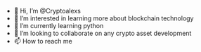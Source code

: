 - 👋 Hi, I’m @Cryptoalexs
- 👀 I’m interested in learning more about blockchain technology  
- 🌱 I’m currently learning python
- 💞️ I’m looking to collaborate on any crypto asset development
- 📫 How to reach me 

<!---
Cryptoalexs/Cryptoalexs is a ✨ special ✨ repository because its `README.md` (this file) appears on your GitHub profile.
You can click the Preview link to take a look at your changes.
--->
